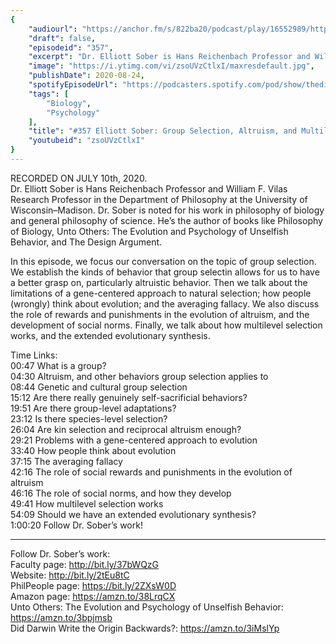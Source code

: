 ```yaml
---
{
	"audiourl": "https://anchor.fm/s/822ba20/podcast/play/16552989/https%3A%2F%2Fd3ctxlq1ktw2nl.cloudfront.net%2Fstaging%2F2020-6-14%2F7c46b6f5-5e3e-6ca2-d696-30897f77a31c.m4a",
	"draft": false,
	"episodeid": "357",
	"excerpt": "Dr. Elliott Sober is Hans Reichenbach Professor and William F. Vilas Research Professor in the Department of Philosophy at the University of Wisconsin–Madison. Dr. Sober is noted for his work in philosophy of biology and general philosophy of science. He’s the author of books like Philosophy of Biology, Unto Others: The Evolution and Psychology of Unselfish Behavior, and The Design Argument.",
	"image": "https://i.ytimg.com/vi/zsoUVzCtlxI/maxresdefault.jpg",
	"publishDate": 2020-08-24,
	"spotifyEpisodeUrl": "https://podcasters.spotify.com/pod/show/thedissenter/episodes/357-Elliott-Sober-Group-Selection--Altruism--and-Multilevel-Selection-egnlit",
	"tags": [
		"Biology",
		"Psychology"
	],
	"title": "#357 Elliott Sober: Group Selection, Altruism, and Multilevel Selection",
	"youtubeid": "zsoUVzCtlxI"
}
---
```

RECORDED ON JULY 10th, 2020.  
Dr. Elliott Sober is Hans Reichenbach Professor and William F. Vilas Research Professor in the Department of Philosophy at the University of Wisconsin–Madison. Dr. Sober is noted for his work in philosophy of biology and general philosophy of science. He’s the author of books like Philosophy of Biology, Unto Others: The Evolution and Psychology of Unselfish Behavior, and The Design Argument.

In this episode, we focus our conversation on the topic of group selection. We establish the kinds of behavior that group selectin allows for us to have a better grasp on, particularly altruistic behavior. Then we talk about the limitations of a gene-centered approach to natural selection; how people (wrongly) think about evolution; and the averaging fallacy. We also discuss the role of rewards and punishments in the evolution of altruism, and the development of social norms. Finally, we talk about how multilevel selection works, and the extended evolutionary synthesis.

Time Links:  
<time>00:47</time> What is a group?  
<time>04:30</time> Altruism, and other behaviors group selection applies to  
<time>08:44</time> Genetic and cultural group selection  
<time>15:12</time> Are there really genuinely self-sacrificial behaviors?  
<time>19:51</time> Are there group-level adaptations?  
<time>23:12</time> Is there species-level selection?  
<time>26:04</time> Are kin selection and reciprocal altruism enough?  
<time>29:21</time> Problems with a gene-centered approach to evolution  
<time>33:40</time> How people think about evolution  
<time>37:15</time> The averaging fallacy  
<time>42:16</time> The role of social rewards and punishments in the evolution of altruism  
<time>46:16</time> The role of social norms, and how they develop  
<time>49:41</time> How multilevel selection works  
<time>54:09</time> Should we have an extended evolutionary synthesis?  
<time>1:00:20</time> Follow Dr. Sober’s work!

---

Follow Dr. Sober’s work:  
Faculty page: http://bit.ly/37bWQzG  
Website: http://bit.ly/2tEu8tC  
PhilPeople page: https://bit.ly/2ZXsW0D  
Amazon page: https://amzn.to/38LrqCX  
Unto Others: The Evolution and Psychology of Unselfish Behavior: https://amzn.to/3bpjmsb  
Did Darwin Write the Origin Backwards?: https://amzn.to/3iMslYp
